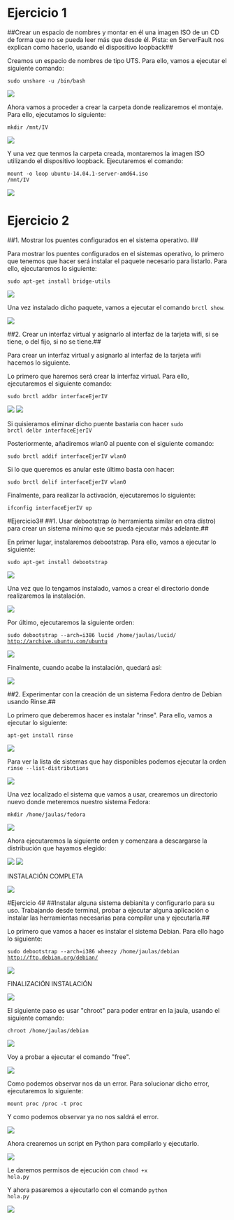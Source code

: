 # Ejercicio 1 #
##Crear un espacio de nombres y montar en él una imagen ISO de un CD de forma que no se pueda leer más que desde él. Pista: en ServerFault nos explican como hacerlo, usando el dispositivo loopback##

Creamos un espacio de nombres de tipo UTS. Para ello, vamos a ejecutar el siguiente comando:

<code>sudo unshare -u /bin/bash</code>

<img src="https://github.com/javiergama8/Images/blob/master/Tema3-5.png">

Ahora vamos a proceder a crear la carpeta donde realizaremos el montaje. Para ello, ejecutamos lo siguiente:

<code>mkdir /mnt/IV</code>

<img src="https://github.com/javiergama8/Images/blob/master/Tema3-3.png">

Y una vez que tenmos la carpeta creada, montaremos la imagen ISO utilizando el dispositivo loopback. Ejecutaremos el comando:

<code>mount -o loop ubuntu-14.04.1-server-amd64.iso /mnt/IV</code>

<img src="https://github.com/javiergama8/Images/blob/master/Tema3-4.png">

# Ejercicio 2 #
##1. Mostrar los puentes configurados en el sistema operativo. ##

Para mostrar los puentes configurados en el sistemas operativo, lo primero que tenemos que hacer será instalar el paquete necesario para listarlo. Para ello, ejecutaremos lo siguiente:

<code>sudo apt-get install bridge-utils</code>

<img src="https://github.com/javiergama8/Images/blob/master/Tema3-6.png">

Una vez instalado dicho paquete, vamos a ejecutar el comando <code>brctl show</code>.

<img src="https://github.com/javiergama8/Images/blob/master/Tema3-7.png">

##2. Crear un interfaz virtual y asignarlo al interfaz de la tarjeta wifi, si se tiene, o del fijo, si no se tiene.##

Para crear un interfaz virtual y asignarlo al interfaz de la tarjeta wifi hacemos lo siguiente.

Lo primero que haremos será crear la interfaz virtual. Para ello, ejecutaremos el siguiente comando:

<code>sudo brctl addbr interfaceEjerIV</code>

<img src="https://github.com/javiergama8/Images/blob/master/Tema3-8.png">

<img src="https://github.com/javiergama8/Images/blob/master/Tema3-9.png">

Si quisieramos eliminar dicho puente bastaria con hacer <code>sudo brctl delbr interfaceEjerIV</code>

Posteriormente, añadiremos wlan0 al puente con el siguiente comando:

<code>sudo brctl addif interfaceEjerIV wlan0</code>

Si lo que queremos es anular este último basta con hacer:

<code>sudo brctl delif interfaceEjerIV wlan0</code>

Finalmente, para realizar la activación, ejecutaremos lo siguiente:

<code>ifconfig interfaceEjerIV up </code>

#Ejercicio3#
##1. Usar debootstrap (o herramienta similar en otra distro) para crear un sistema mínimo que se pueda ejecutar más adelante.##

En primer lugar, instalaremos debootstrap. Para ello, vamos a ejecutar lo siguiente:

<code>sudo apt-get install debootstrap</code>

<img src="https://github.com/javiergama8/Images/blob/master/Tema3-10.png">

Una vez que lo tengamos instalado, vamos a crear el directorio donde realizaremos la instalación.

<img src="https://github.com/javiergama8/Images/blob/master/Tema3-11.png">

Por último, ejecutaremos la siguiente orden:

<code>sudo debootstrap --arch=i386 lucid /home/jaulas/lucid/ http://archive.ubuntu.com/ubuntu </code>

<img src="https://github.com/javiergama8/Images/blob/master/Tema3-12.png">

Finalmente, cuando acabe la instalación, quedará así:

<img src="https://github.com/javiergama8/Images/blob/master/Tema3-13.png">

##2. Experimentar con la creación de un sistema Fedora dentro de Debian usando Rinse.##

Lo primero que deberemos hacer es instalar "rinse". Para ello, vamos a ejecutar lo siguiente:

<code>apt-get install rinse</code>

<img src="https://github.com/javiergama8/Images/blob/master/Tema3-14.png">

Para ver la lista de sistemas que hay disponibles podemos ejecutar la orden <code>rinse --list-distributions</code>

<img src="https://github.com/javiergama8/Images/blob/master/Tema3-15.png">

Una vez localizado el sistema que vamos a usar, crearemos un directorio nuevo donde meteremos nuestro sistema Fedora:

<code>mkdir /home/jaulas/fedora</code>

<img src="https://github.com/javiergama8/Images/blob/master/Tema3-16.png">

Ahora ejecutaremos la siguiente orden y comenzara a descargarse la distribución que hayamos elegido:

<img src="https://github.com/javiergama8/Images/blob/master/Tema3-17.png">

<img src="https://github.com/javiergama8/Images/blob/master/Tema3-18.png">

INSTALACIÓN COMPLETA

<img src="https://github.com/javiergama8/Images/blob/master/Tema3-19.png">

#Ejercicio 4#
##Instalar alguna sistema debianita y configurarlo para su uso. Trabajando desde terminal, probar a ejecutar alguna aplicación o instalar las herramientas necesarias para compilar una y ejecutarla.##

Lo primero que vamos a hacer es instalar el sistema Debian. Para ello hago lo siguiente:

<code>sudo debootstrap --arch=i386 wheezy /home/jaulas/debian http://ftp.debian.org/debian/</code>

<img src="https://github.com/javiergama8/Images/blob/master/Tema3-20.png">

FINALIZACIÓN INSTALACIÓN

<img src="https://github.com/javiergama8/Images/blob/master/Tema3-21.png">

El siguiente paso es usar "chroot" para poder entrar en la jaula, usando el siguiente comando:

<code>chroot /home/jaulas/debian</code>

<img src="https://github.com/javiergama8/Images/blob/master/Tema3-22.png">

Voy a probar a ejecutar el comando "free".

<img src="https://github.com/javiergama8/Images/blob/master/Tema3-25.png">

Como podemos observar nos da un error. Para solucionar dicho error, ejecutaremos lo siguiente:

<code>mount proc /proc -t proc</code>

Y como podemos observar ya no nos saldrá el error.

<img src="https://github.com/javiergama8/Images/blob/master/Tema3-26.png">

Ahora crearemos un script en Python para compilarlo y ejecutarlo.

<img src="https://github.com/javiergama8/Images/blob/master/Tema3-23.png">

Le daremos permisos de ejecución con <code>chmod +x hola.py</code>

Y ahora pasaremos a ejecutarlo con el comando <code>python hola.py</code>

<img src="https://github.com/javiergama8/Images/blob/master/Tema3-24.png">
